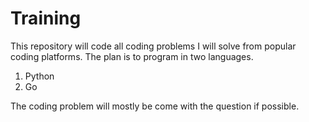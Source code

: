 # Training
This repository will code all coding problems I will solve from popular coding platforms.
The plan is to program in two languages. 
1. Python
2. Go

The coding problem will mostly be come with the question if possible. 
